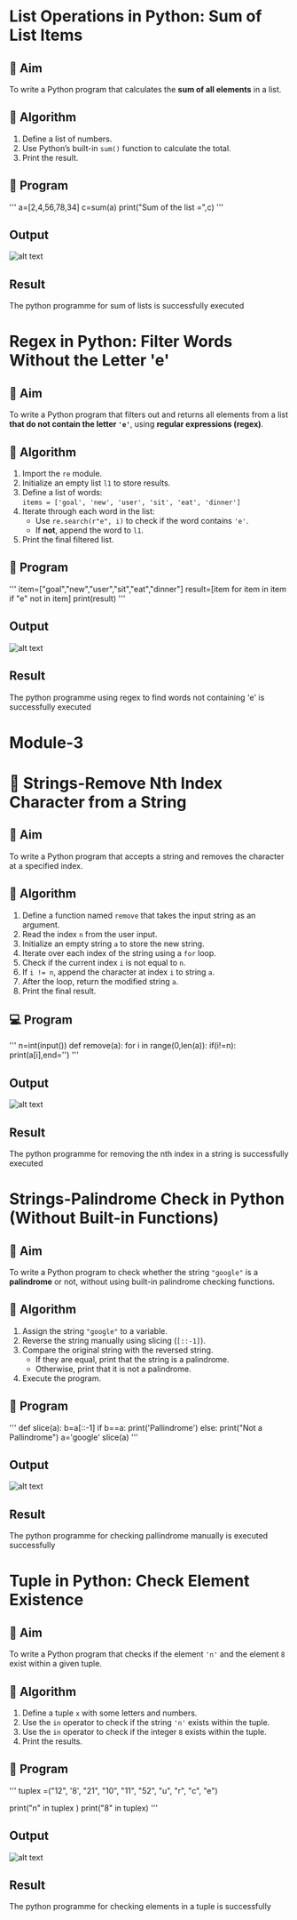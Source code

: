 # List Operations in Python: Sum of List Items

## 🎯 Aim
To write a Python program that calculates the **sum of all elements** in a list.

## 🧠 Algorithm
1. Define a list of numbers.
2. Use Python’s built-in `sum()` function to calculate the total.
3. Print the result.

## 🧾 Program

'''
a=[2,4,56,78,34]
c=sum(a)
print("Sum of the list =",c)
'''

## Output
![alt text](sum.png)
## Result
The python programme for sum of lists is successfully executed

# Regex in Python: Filter Words Without the Letter 'e'

## 🎯 Aim
To write a Python program that filters out and returns all elements from a list **that do not contain the letter `'e'`**, using **regular expressions (regex)**.

## 🧠 Algorithm
1. Import the `re` module.
2. Initialize an empty list `l1` to store results.
3. Define a list of words:  
   `items = ['goal', 'new', 'user', 'sit', 'eat', 'dinner']`
4. Iterate through each word in the list:
   - Use `re.search(r"e", i)` to check if the word contains `'e'`.
   - If **not**, append the word to `l1`.
5. Print the final filtered list.

## 🧾 Program
'''
item=["goal","new","user","sit","eat","dinner"]
result=[item for item in item if "e" not in item]
print(result)
'''
## Output
![alt text](item.png)
## Result
The python programme using regex to find words not containing 'e' is successfully executed

# Module-3
# 🧹 Strings-Remove Nth Index Character from a String

## 🎯 Aim
To write a Python program that accepts a string and removes the character at a specified index.

## 🧠 Algorithm
1. Define a function named `remove` that takes the input string as an argument.
2. Read the index `n` from the user input.
3. Initialize an empty string `a` to store the new string.
4. Iterate over each index of the string using a `for` loop.
5. Check if the current index `i` is not equal to `n`.
6. If `i != n`, append the character at index `i` to string `a`.
7. After the loop, return the modified string `a`.
8. Print the final result.

## 💻 Program
'''
n=int(input())
def remove(a):
    for i in range(0,len(a)):
        if(i!=n):
            print(a[i],end='')
'''

## Output
![alt text](remove.png)
## Result
The python programme for removing the nth index in a string is successfully executed

# Strings-Palindrome Check in Python (Without Built-in Functions)

## 🎯 Aim
To write a Python program to check whether the string `"google"` is a **palindrome** or not, without using built-in palindrome checking functions.

## 🧠 Algorithm
1. Assign the string `"google"` to a variable.
2. Reverse the string manually using slicing (`[::-1]`).
3. Compare the original string with the reversed string.
   - If they are equal, print that the string is a palindrome.
   - Otherwise, print that it is not a palindrome.
4. Execute the program.

## 🧾 Program

'''
def slice(a):
    b=a[::-1]
    if b==a:
        print('Pallindrome')
    else:
        print("Not a Pallindrome")
a='google'
slice(a)
'''

## Output
![alt text](pallindrome.png)
## Result
The python programme for checking pallindrome manually is executed successfully

# Tuple in Python: Check Element Existence

## 🎯 Aim
To write a Python program that checks if the element `'n'` and the element `8` exist within a given tuple.

## 🧠 Algorithm
1. Define a tuple `x` with some letters and numbers.
2. Use the `in` operator to check if the string `'n'` exists within the tuple.
3. Use the `in` operator to check if the integer `8` exists within the tuple.
4. Print the results.

## 🧾 Program
'''
tuplex =("12", '8', "21", "10", "11", "52", "u", "r", "c", "e")


print("n" in tuplex )
print("8" in tuplex)
'''

## Output
![alt text](tuple.png)
## Result
The python programme for checking elements in a tuple is successfully